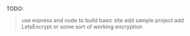 TODO:
> use express and node to build basic site
> add sample project
> add LetsEncrypt or some sort of working encryption